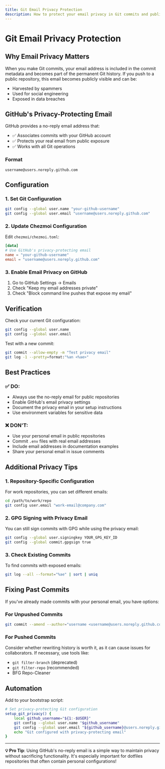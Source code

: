 ```yaml
---
title: Git Email Privacy Protection
description: How to protect your email privacy in Git commits and public repositories
---
```


# Git Email Privacy Protection

## Why Email Privacy Matters

When you make Git commits, your email address is included in the commit metadata and becomes part of the permanent Git history. If you push to a public repository, this email becomes publicly visible and can be:
- Harvested by spammers
- Used for social engineering
- Exposed in data breaches

## GitHub's Privacy-Protecting Email

GitHub provides a no-reply email address that:
- ✅ Associates commits with your GitHub account
- ✅ Protects your real email from public exposure
- ✅ Works with all Git operations

### Format
```
username@users.noreply.github.com
```

## Configuration

### 1. Set Git Configuration
```bash
git config --global user.name "your-github-username"
git config --global user.email "username@users.noreply.github.com"
```

### 2. Update Chezmoi Configuration
Edit `chezmoi/chezmoi.toml`:
```toml
[data]
# Use GitHub's privacy-protecting email
name = "your-github-username"
email = "username@users.noreply.github.com"
```

### 3. Enable Email Privacy on GitHub
1. Go to GitHub Settings → Emails
2. Check "Keep my email addresses private"
3. Check "Block command line pushes that expose my email"

## Verification

Check your current Git configuration:
```bash
git config --global user.name
git config --global user.email
```

Test with a new commit:
```bash
git commit --allow-empty -m "Test privacy email"
git log -1 --pretty=format:"%an <%ae>"
```

## Best Practices

### ✅ DO:
- Always use the no-reply email for public repositories
- Enable GitHub's email privacy settings
- Document the privacy email in your setup instructions
- Use environment variables for sensitive data

### ❌ DON'T:
- Use your personal email in public repositories
- Commit `.env` files with real email addresses
- Include email addresses in documentation examples
- Share your personal email in issue comments

## Additional Privacy Tips

### 1. Repository-Specific Configuration
For work repositories, you can set different emails:
```bash
cd /path/to/work/repo
git config user.email "work-email@company.com"
```

### 2. GPG Signing with Privacy Email
You can still sign commits with GPG while using the privacy email:
```bash
git config --global user.signingkey YOUR_GPG_KEY_ID
git config --global commit.gpgsign true
```

### 3. Check Existing Commits
To find commits with exposed emails:
```bash
git log --all --format="%ae" | sort | uniq
```

## Fixing Past Commits

If you've already made commits with your personal email, you have options:

### For Unpushed Commits
```bash
git commit --amend --author="username <username@users.noreply.github.com>"
```

### For Pushed Commits
Consider whether rewriting history is worth it, as it can cause issues for collaborators. If necessary, use tools like:
- `git filter-branch` (deprecated)
- `git filter-repo` (recommended)
- BFG Repo-Cleaner

## Automation

Add to your bootstrap script:
```bash
# Set privacy-protecting Git configuration
setup_git_privacy() {
    local github_username="${1:-$USER}"
    git config --global user.name "$github_username"
    git config --global user.email "${github_username}@users.noreply.github.com"
    echo "Git configured with privacy-protecting email"
}
```

---

**💡 Pro Tip**: Using GitHub's no-reply email is a simple way to maintain privacy without sacrificing functionality. It's especially important for dotfiles repositories that often contain personal configurations!
